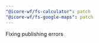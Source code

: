```yaml
---
"@icore-wf/fs-calculator": patch
"@icore-wf/fs-google-maps": patch
---
```


Fixing publishing errors
